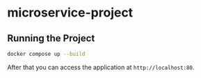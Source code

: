 # microservice-project

## Running the Project

```bash
docker compose up --build
```

After that you can access the application at `http://localhost:80`.
